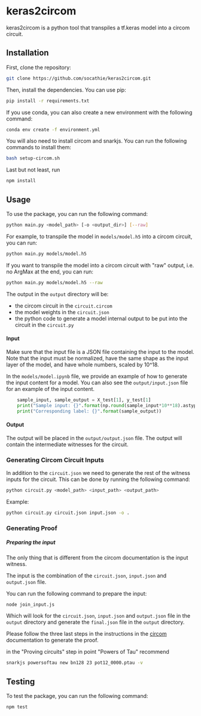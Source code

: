 # keras2circom

keras2circom is a python tool that transpiles a tf.keras model into a circom circuit.

## Installation

First, clone the repository:

```bash
git clone https://github.com/socathie/keras2circom.git
```

Then, install the dependencies. You can use pip:

```bash
pip install -r requirements.txt
```

If you use conda, you can also create a new environment with the following command:

```bash
conda env create -f environment.yml
```

You will also need to install circom and snarkjs. You can run the following commands to install them:

```bash
bash setup-circom.sh
```

Last but not least, run

```bash
npm install
```

## Usage

To use the package, you can run the following command:

```bash
python main.py <model_path> [-o <output_dir>] [--raw]
```

For example, to transpile the model in `models/model.h5` into a circom circuit, you can run:

```bash
python main.py models/model.h5
```

If you want to transpile the model into a circom circuit with "raw" output, i.e. no ArgMax at the end, you can run:

```bash
python main.py models/model.h5 --raw
```

The output in the `output` directory will be:
- the circom circuit in the `circuit.circom`
- the model weights in the `circuit.json` 
- the python code to generate a model internal output to be put into the circuit in the `circuit.py`

#### Input 

Make sure that the input file is a JSON file containing the input to the model. Note that the input must be normalized, have the same shape as the input layer of the model, and have whole numbers, scaled by 10^18.

In the `models/model.ipynb` file, we provide an example of how to generate the input content for a model. You can also see the `output/input.json` file for an example of the input content.

```python
    sample_input, sample_output = X_test[1], y_test[1]
    print("Sample input: {}".format(np.round(sample_input*10**18).astype(int).tolist()))
    print("Corresponding label: {}".format(sample_output))
```

#### Output

The output will be placed in the `output/output.json` file. The output will contain the intermediate witnesses for the circuit.


### Generating Circom Circuit Inputs

In addition to the `circuit.json` we need to generate the rest of the witness inputs for the circuit. This can be done by running the following command:

```bash
python circuit.py <model_path> <input_path> <output_path>
```
Example:
```bash
python circuit.py circuit.json input.json -o .

```



### Generating Proof
##### Preparing the input

The only thing that is different from the circom documentation is the input witness.

The input is the combination of the `circuit.json`, `input.json` and `output.json` file. 

You can run the following command to prepare the input:

```bash
node join_input.js
```

Which will look for the `circuit.json`, `input.json` and `output.json` file in the `output` directory and generate the `final.json` file in the `output` directory.


Please follow the three last steps in the instructions in the [circom](https://docs.circom.io/getting-started/compiling-circuits/) documentation to generate the proof.

in the "Proving circuits" step in point "Powers of Tau"  recommend

```bash
snarkjs powersoftau new bn128 23 pot12_0000.ptau -v
```

## Testing

To test the package, you can run the following command:

```bash
npm test
```
